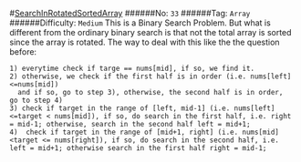 #[SearchInRotatedSortedArray](https://leetcode.com/problems/search-in-rotated-sorted-array/)
######No: `33`
######Tag: `Array`
######Difficulty: `Medium`
This is a Binary Search Problem. But what is different from the ordinary binary search is that
not the total array is sorted since the array is rotated. The way to deal with this like the
the question before:

```
1) everytime check if targe == nums[mid], if so, we find it.
2) otherwise, we check if the first half is in order (i.e. nums[left]<=nums[mid]) 
  and if so, go to step 3), otherwise, the second half is in order,   go to step 4)
3) check if target in the range of [left, mid-1] (i.e. nums[left]<=target < nums[mid]), if so, do search in the first half, i.e. right = mid-1; otherwise, search in the second half left = mid+1;
4)  check if target in the range of [mid+1, right] (i.e. nums[mid]<target <= nums[right]), if so, do search in the second half, i.e. left = mid+1; otherwise search in the first half right = mid-1;
```
